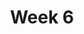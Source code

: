 ---
    title: Week 6
    weekNumber: 6
    days:
      - date: 2022-10-31
        events:
          "**LEC 16**{: .label .label-lecture } Hypothesis Testing, Continued":
            "[CIT 11.2-11.4](https://inferentialthinking.com/chapters/11/2/Multiple_Categories.html)"
                
          "**DIS 6**{: .label .label-disc } Midterm Solutions and Hypothesis Testing":
      - date: 2022-11-1
        events:
          
          "**PROJ**{: .label .label-proj } **[Midterm Project: Spotify Charts](http://datahub.ucsd.edu/user-redirect/git-sync?repo=https://github.com/dsc-courses/dsc10-2022-fa&subPath=midterm_project/midterm_project.ipynb) ([clarifications](https://edstem.org/us/courses/29053/discussion/1992062))**":
      - date: 2022-11-2
        events:
          "**LEC 17**{: .label .label-lecture } Permutation Testing":
            "[CIT 12.0-12.1](https://inferentialthinking.com/chapters/12/Comparing_Two_Samples.html)"
                
      - date: 2022-11-4
        events:
          "**LEC 18**{: .label .label-lecture } Causality, Bootstrapping":
            "[CIT 12.2-13.2](https://inferentialthinking.com/chapters/12/2/Causality.html)"
                
      - date: 2022-11-5
        events:
          
          "**Lab 5**{: .label .label-lab } **Simulation, Sampling, and Hypothesis Testing**":
---